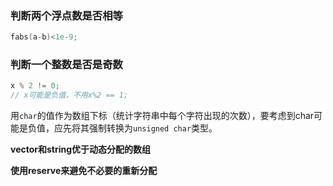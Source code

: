 ### 判断两个浮点数是否相等

```c++
fabs(a-b)<1e-9;
```

### 判断一个整数是否是奇数

```c++
x % 2 != 0;
// x可能是负值，不用x%2 == 1;
```



用`char`的值作为数组下标（统计字符串中每个字符出现的次数），要考虑到char可能是负值，应先将其强制转换为`unsigned char`类型。



**vector和string优于动态分配的数组**

**使用reserve来避免不必要的重新分配**



